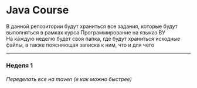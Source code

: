 # Java Course

В данной репозитории будут храниться все задания, которые будут выполняться в рамках курса Программирование на языказ ВУ  
На каждую неделю будет своя папка, где будут храниться исходные файлы, а также поясняющая записка к ним, что и для чего

---

### Неделя 1

###### Переделать все на maven (и как можно быстрее)
